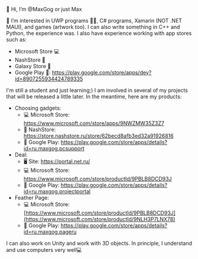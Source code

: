 👋 Hi, I’m @MaxGog or just Max

👀 I’m interested in UWP programs 🐱‍👤, C# programs, Xamarin (NOT .NET MAUI), and games (artwork too). I can also write something in C++ and Python, the experience was. I also have experience working with app stores such as:
- Microsoft Store 💻
- NashStore 📱
- Galaxy Store 📱
- Google Play 📱: https://play.google.com/store/apps/dev?id=8907255934424789335

I'm still a student and just learning;) I am involved in several of my projects that will be released a little later. In the meantime, here are my products:
- Choosing gadgets:
     * 💻 Microsoft Store: https://www.microsoft.com/store/apps/9NWZMW35Z3Z7
     * 📱 NashStore: https://store.nashstore.ru/store/62becd8afb3ed32a91926816
     * 📱 Google Play: https://play.google.com/store/apps/details?id=ru.maxgog.pcsupport
- Deal:
     * 🖥 Site: https://portal.net.ru/
     * 💻 Microsoft Store: https://www.microsoft.com/store/productId/9PBLB8DCD93J
     * 📱 Google Play: https://play.google.com/store/apps/details?id=ru.maxgog.projectportal
- Feather Page:
     * 💻 Microsoft Store: [https://www.microsoft.com/store/productId/9PBLB8DCD93J](https://www.microsoft.com/store/productId/9NLH3P7LNX78)
     * 📱 Google Play: https://play.google.com/store/apps/details?id=ru.maxgog.pageru

I can also work on Unity and work with 3D objects. In principle, I understand and use computers very well💻
